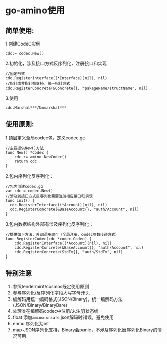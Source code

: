 # go-amino使用

## 简单使用:

1.创建CodeC实例
```
cdc:= codec.New()
```
2.初始化，涉及接口方式反序列化，注册接口和实现
```
//固定形式
cdc.RegisterInterface((*Interface)(nil), nil)
//指针或非指针都支持，统一指针方式
cdc.RegisterConcrete(&Concrete{}, "pakageName/structName", nil)

```
3.使用

```
cdc.Marshal***/Unmarshal***
```

## 使用原则:

1.顶层定义全局codec包，定义codec.go

```
//主要提供New()方法
func New() *Codec {
	cdc := amino.NewCodec()
	return cdc
}
```

2.包内序列化反序列化：

```
//包内创建codec.go
var cdc = codec.New()
//涉及到接口方式反序列化需要注册相应接口和实现
func init() {
  cdc.RegisterInterface((*Account)(nil), nil)
  cdc.RegisterConcrete(&BaseAccount{}, "auth/Account", nil)
}
```

3.包内数据结构外部有涉及序列化反序列化：

```
//提供如下方法，外部调用即可（全局注册，codec参数传递方式）
func RegisterCodec(cdc *codec.Codec) {
    cdc.RegisterInterface((*Account)(nil), nil)
    cdc.RegisterConcrete(&BaseAccount{}, "auth/Account", nil)
    cdc.RegisterConcrete(StdTx{}, "auth/StdTx", nil)
}
```

## 特别注意

1. 参照tendermint/cosmos既定使用原则
2. 参与序列化/反序列化字段大写字母开头
3. 编解码用统一编码格式(JSON/Binary)，统一编解码方法(JSON/Binary/BinaryBare)
4. 处理类在编解码codec中注册/未注册状态统一
5. float 添加`amino:unsafe`,json解码时错误，避免使用
6. enmu 序列化为int
7. map JSON序列化支持，Binary会panic，不涉及序列化反序列化Binary的情况可用
